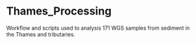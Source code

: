 # Thames_Processing
 Workflow and scripts used to analysis 171 WGS samples from sediment in the Thames and tributaries.
